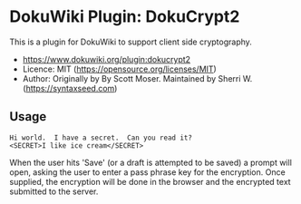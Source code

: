 # DokuWiki Plugin: DokuCrypt2

This is a plugin for DokuWiki to support client side cryptography.

* https://www.dokuwiki.org/plugin:dokucrypt2
* Licence: MIT (https://opensource.org/licenses/MIT)
* Author: Originally by By Scott Moser. Maintained by Sherri W. (https://syntaxseed.com)

## Usage

```
Hi world.  I have a secret.  Can you read it?
<SECRET>I like ice cream</SECRET>
```

When the user hits 'Save' (or a draft is attempted to be saved) a prompt will open, asking the user to enter a pass phrase key for the encryption. Once supplied, the encryption will be done in the browser and the encrypted text submitted to the server.
